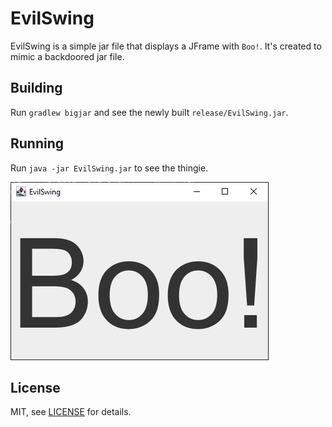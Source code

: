 # EvilSwing
EvilSwing is a simple jar file that displays a JFrame with `Boo!`. It's created
to mimic a backdoored jar file.

## Building
Run `gradlew bigjar` and see the newly built `release/EvilSwing.jar`.

## Running
Run `java -jar EvilSwing.jar` to see the thingie.

![Boo!](.github/img.png)

## License
MIT, see [LICENSE](LICENSE) for details.